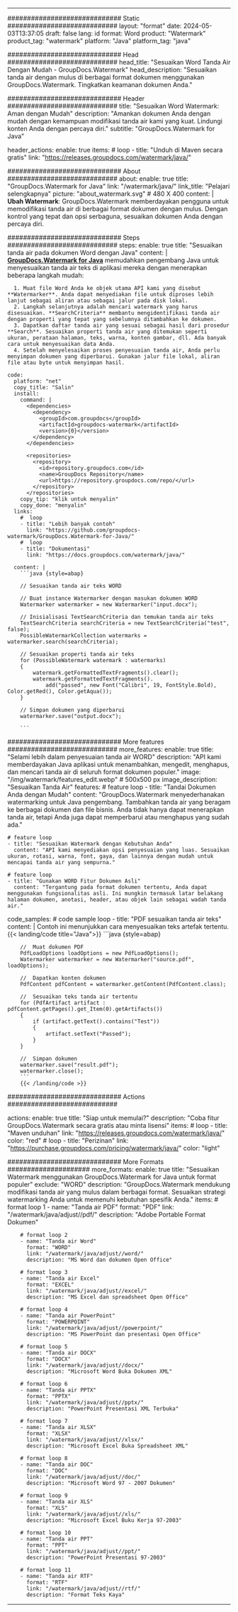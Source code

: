 
---
############################# Static ############################
layout: "format"
date:  2024-05-03T13:37:05
draft: false
lang: id
format: Word
product: "Watermark"
product_tag: "watermark"
platform: "Java"
platform_tag: "java"

############################# Head ############################
head_title: "Sesuaikan Word Tanda Air Dengan Mudah - GroupDocs.Watermark"
head_description: "Sesuaikan tanda air dengan mulus di berbagai format dokumen menggunakan GroupDocs.Watermark. Tingkatkan keamanan dokumen Anda."

############################# Header ############################
title: "Sesuaikan Word Watermark: Aman dengan Mudah" 
description: "Amankan dokumen Anda dengan mudah dengan kemampuan modifikasi tanda air kami yang kuat. Lindungi konten Anda dengan percaya diri."
subtitle: "GroupDocs.Watermark for Java" 

header_actions:
  enable: true
  items:
    #  loop
    - title: "Unduh di Maven secara gratis"
      link: "https://releases.groupdocs.com/watermark/java/"
      
############################# About ############################
about:
    enable: true
    title: "GroupDocs.Watermark for Java"
    link: "/watermark/java/"
    link_title: "Pelajari selengkapnya"
    picture: "about_watermark.svg" # 480 X 400
    content: |
       **Ubah Watermark**: GroupDocs.Watermark memberdayakan pengguna untuk memodifikasi tanda air di berbagai format dokumen dengan mulus. Dengan kontrol yang tepat dan opsi serbaguna, sesuaikan dokumen Anda dengan percaya diri.

############################# Steps ############################
steps:
    enable: true
    title: "Sesuaikan tanda air pada dokumen Word dengan Java"
    content: |
      **[GroupDocs.Watermark for Java](https://products.groupdocs.com/watermark/java/)** memudahkan pengembang Java untuk menyesuaikan tanda air teks di aplikasi mereka dengan menerapkan beberapa langkah mudah:
      
      1. Muat file Word Anda ke objek utama API kami yang disebut **Watermarker**. Anda dapat menyediakan file untuk diproses lebih lanjut sebagai aliran atau sebagai jalur pada disk lokal.
      2. Langkah selanjutnya adalah mencari watermark yang harus disesuaikan. **SearchCriteria** membantu mengidentifikasi tanda air dengan properti yang tepat yang sebelumnya ditambahkan ke dokumen.
      3. Dapatkan daftar tanda air yang sesuai sebagai hasil dari prosedur **Search**. Sesuaikan properti tanda air yang ditemukan seperti ukuran, perataan halaman, teks, warna, konten gambar, dll. Ada banyak cara untuk menyesuaikan data Anda.
      4. Setelah menyelesaikan proses penyesuaian tanda air, Anda perlu menyimpan dokumen yang diperbarui. Gunakan jalur file lokal, aliran file atau byte untuk menyimpan hasil.
   
    code:
      platform: "net"
      copy_title: "Salin"
      install:
        command: |
          <dependencies>
            <dependency>
              <groupId>com.groupdocs</groupId>
              <artifactId>groupdocs-watermark</artifactId>
              <version>{0}</version>
            </dependency>
          </dependencies>

          <repositories>
            <repository>
              <id>repository.groupdocs.com</id>
              <name>GroupDocs Repository</name>
              <url>https://repository.groupdocs.com/repo/</url>
            </repository>
          </repositories>
        copy_tip: "klik untuk menyalin"
        copy_done: "menyalin"
      links:
        #  loop
        - title: "Lebih banyak contoh"
          link: "https://github.com/groupdocs-watermark/GroupDocs.Watermark-for-Java/"
        #  loop
        - title: "Dokumentasi"
          link: "https://docs.groupdocs.com/watermark/java/"
          
      content: |
        ```java {style=abap}

        // Sesuaikan tanda air teks WORD

        // Buat instance Watermarker dengan masukan dokumen WORD
        Watermarker watermarker = new Watermarker("input.docx");

        // Inisialisasi TextSearchCriteria dan temukan tanda air teks
        TextSearchCriteria searchCriteria = new TextSearchCriteria("test", false);
        PossibleWatermarkCollection watermarks = watermarker.search(searchCriteria);
        
        // Sesuaikan properti tanda air teks
        for (PossibleWatermark watermark : watermarks)
        {
            watermark.getFormattedTextFragments().clear();
            watermark.getFormattedTextFragments().
                add("passed", new Font("Calibri", 19, FontStyle.Bold), Color.getRed(), Color.getAqua());
        }

        // Simpan dokumen yang diperbarui
        watermarker.save("output.docx");
        
        ```            
        
############################# More features ############################
more_features:
  enable: true
  title: "Selami lebih dalam penyesuaian tanda air WORD"
  description: "API kami memberdayakan Java aplikasi untuk menambahkan, mengedit, menghapus, dan mencari tanda air di seluruh format dokumen populer."
  image: "/img/watermark/features_edit.webp" # 500x500 px
  image_description: "Sesuaikan Tanda Air"
  features:
    # feature loop
    - title: "Tandai Dokumen Anda dengan Mudah"
      content: "GroupDocs.Watermark menyederhanakan watermarking untuk Java pengembang. Tambahkan tanda air yang beragam ke berbagai dokumen dan file bisnis. Anda tidak hanya dapat menerapkan tanda air, tetapi Anda juga dapat memperbarui atau menghapus yang sudah ada."

    # feature loop
    - title: "Sesuaikan Watermark dengan Kebutuhan Anda"
      content: "API kami menyediakan opsi penyesuaian yang luas. Sesuaikan ukuran, rotasi, warna, font, gaya, dan lainnya dengan mudah untuk mencapai tanda air yang sempurna."

    # feature loop
    - title: "Gunakan WORD Fitur Dokumen Asli"
      content: "Tergantung pada format dokumen tertentu, Anda dapat menggunakan fungsionalitas asli. Ini mungkin termasuk latar belakang halaman dokumen, anotasi, header, atau objek lain sebagai wadah tanda air."
      
  code_samples:
    # code sample loop
    - title: "PDF sesuaikan tanda air teks"
      content: |
        Contoh ini menunjukkan cara menyesuaikan teks artefak tertentu.
        {{< landing/code title="Java">}}
        ```java {style=abap}
        
        //  Muat dokumen PDF
        PdfLoadOptions loadOptions = new PdfLoadOptions();
        Watermarker watermarker = new Watermarker("source.pdf", loadOptions);

        //  Dapatkan konten dokumen
        PdfContent pdfContent = watermarker.getContent(PdfContent.class);

        //  Sesuaikan teks tanda air tertentu
        for (PdfArtifact artifact : pdfContent.getPages().get_Item(0).getArtifacts())
        {
            if (artifact.getText().contains("Test"))
            {
                artifact.setText("Passed");
            }
        }

        //  Simpan dokumen
        watermarker.save("result.pdf");
        watermarker.close();
        ```
        {{< /landing/code >}}


############################# Actions ############################

actions:
  enable: true
  title: "Siap untuk memulai?"
  description: "Coba fitur GroupDocs.Watermark secara gratis atau minta lisensi"
  items:
    #  loop
    - title: "Maven unduhan"
      link: "https://releases.groupdocs.com/watermark/java/"
      color: "red"
        #  loop
    - title: "Perizinan"
      link: "https://purchase.groupdocs.com/pricing/watermark/java/"
      color: "light"


############################# More Formats #####################
more_formats:
    enable: true
    title: "Sesuaikan Watermark menggunakan GroupDocs.Watermark for Java untuk format populer"
    exclude: "WORD"
    description: "GroupDocs.Watermark mendukung modifikasi tanda air yang mulus dalam berbagai format. Sesuaikan strategi watermarking Anda untuk memenuhi kebutuhan spesifik Anda."
    items: 
        # format loop 1
        - name: "Tanda air PDF"
          format: "PDF"
          link: "/watermark/java/adjust//pdf/"
          description: "Adobe Portable Format Dokumen"

        # format loop 2
        - name: "Tanda air Word"
          format: "WORD"
          link: "/watermark/java/adjust//word/"
          description: "MS Word dan dokumen Open Office"
          
        # format loop 3
        - name: "Tanda air Excel"
          format: "EXCEL"
          link: "/watermark/java/adjust//excel/"
          description: "MS Excel dan spreadsheet Open Office"

        # format loop 4
        - name: "Tanda air PowerPoint"
          format: "POWERPOINT"
          link: "/watermark/java/adjust//powerpoint/"
          description: "MS PowerPoint dan presentasi Open Office"

        # format loop 5
        - name: "Tanda air DOCX"
          format: "DOCX"
          link: "/watermark/java/adjust//docx/"
          description: "Microsoft Word Buka Dokumen XML"
          
        # format loop 6
        - name: "Tanda air PPTX"
          format: "PPTX"
          link: "/watermark/java/adjust//pptx/"
          description: "PowerPoint Presentasi XML Terbuka"
          
        # format loop 7
        - name: "Tanda air XLSX"
          format: "XLSX"
          link: "/watermark/java/adjust//xlsx/"
          description: "Microsoft Excel Buka Spreadsheet XML"

        # format loop 8
        - name: "Tanda air DOC"
          format: "DOC"
          link: "/watermark/java/adjust//doc/"
          description: "Microsoft Word 97 - 2007 Dokumen"

        # format loop 9
        - name: "Tanda air XLS"
          format: "XLS"
          link: "/watermark/java/adjust//xls/"
          description: "Microsoft Excel Buku Kerja 97-2003"

        # format loop 10
        - name: "Tanda air PPT"
          format: "PPT"
          link: "/watermark/java/adjust//ppt/"
          description: "PowerPoint Presentasi 97-2003"

        # format loop 11
        - name: "Tanda air RTF"
          format: "RTF"
          link: "/watermark/java/adjust//rtf/"
          description: "Format Teks Kaya"

---